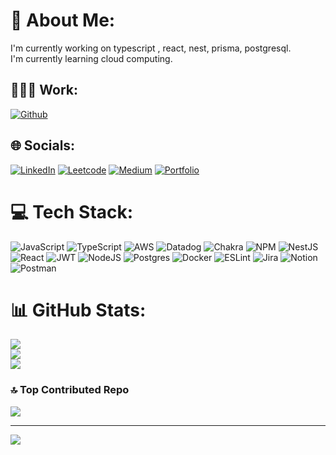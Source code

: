 # 💫 About Me:
I'm currently working on typescript , react, nest, prisma, postgresql.<br>I'm currently learning cloud computing.<br>

## 👨🏻‍💻 Work:
[![Github](https://img.shields.io/badge/github-%23E0234E.svg?logo=github&logoColor=white)](https://github.com/saurabhchauhan-T?tab=overview) 

## 🌐 Socials:
[![LinkedIn](https://img.shields.io/badge/LinkedIn-%230077B5.svg?logo=linkedin&logoColor=white)](https://linkedin.com/in/chauhansaurabh14) 
[![Leetcode](https://img.shields.io/badge/Leetcode-%230077B5.svg?logo=leetcode&logoColor=white)](https://leetcode.com/symbiote-ux/) 
[![Medium](https://img.shields.io/badge/Medium-%230077B5.svg?logo=medium&logoColor=white)](https://medium.com/@tnikhil422) 
[![Portfolio](https://img.shields.io/badge/Portfolio-%230077B5.svg?logo=portfolio&logoColor=white)](https://chauhan-saurabh.netlify.app/) 

# 💻 Tech Stack:
![JavaScript](https://img.shields.io/badge/javascript-%23323330.svg?style=flat&logo=javascript&logoColor=%23F7DF1E) ![TypeScript](https://img.shields.io/badge/typescript-%23007ACC.svg?style=flat&logo=typescript&logoColor=white) ![AWS](https://img.shields.io/badge/AWS-%23FF9900.svg?style=flat&logo=amazon-aws&logoColor=white) ![Datadog](https://img.shields.io/badge/datadog-%23632CA6.svg?style=flat&logo=datadog&logoColor=white) ![Chakra](https://img.shields.io/badge/chakra-%234ED1C5.svg?style=flat&logo=chakraui&logoColor=white) ![NPM](https://img.shields.io/badge/NPM-%23000000.svg?style=flat&logo=npm&logoColor=white) ![NestJS](https://img.shields.io/badge/nestjs-%23E0234E.svg?style=flat&logo=nestjs&logoColor=white) ![React](https://img.shields.io/badge/react-%2320232a.svg?style=flat&logo=react&logoColor=%2361DAFB) ![JWT](https://img.shields.io/badge/JWT-black?style=flat&logo=JSON%20web%20tokens) ![NodeJS](https://img.shields.io/badge/node.js-6DA55F?style=flat&logo=node.js&logoColor=white) ![Postgres](https://img.shields.io/badge/postgres-%23316192.svg?style=flat&logo=postgresql&logoColor=white) ![Docker](https://img.shields.io/badge/docker-%230db7ed.svg?style=flat&logo=docker&logoColor=white) ![ESLint](https://img.shields.io/badge/ESLint-4B3263?style=flat&logo=eslint&logoColor=white) ![Jira](https://img.shields.io/badge/jira-%230A0FFF.svg?style=flat&logo=jira&logoColor=white) ![Notion](https://img.shields.io/badge/Notion-%23000000.svg?style=flat&logo=notion&logoColor=white) ![Postman](https://img.shields.io/badge/Postman-FF6C37?style=flat&logo=postman&logoColor=white)
# 📊 GitHub Stats:
![](https://github-readme-stats.vercel.app/api?username=symbiote-ux&theme=swift&hide_border=false&include_all_commits=true&count_private=true)<br/>
![](https://github-readme-streak-stats.herokuapp.com/?user=symbiote-ux&theme=swift&hide_border=false)<br/>
![](https://github-readme-stats.vercel.app/api/top-langs/?username=symbiote-ux&theme=swift&hide_border=false&include_all_commits=true&count_private=true&layout=compact)

### 🔝 Top Contributed Repo
![](https://github-contributor-stats.vercel.app/api?username=symbiote-ux&limit=5&theme=dark_dimmed&combine_all_yearly_contributions=true)

---
[![](https://visitcount.itsvg.in/api?id=symbiote-ux&icon=5&color=10)](https://visitcount.itsvg.in)
